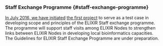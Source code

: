 ### Staff Exchange Programme {#staff-exchange-programme}

[In July 2016, we have initiated](https://www.elixir-europe.org/news/embl-ebi-teams-czech-elixir-node-build-annotation-capacity-czech-republic) [the first project](https://www.elixir-europe.org/news/embl-ebi-teams-czech-elixir-node-build-annotation-capacity-czech-republic) to serve as a test case in developing scope and principles of the ELIXIR Staff exchange programme. The programme will support staff visits among ELIXIR Nodes to strengthen links between ELIXIR Nodes in developing local bioinformatics capacities. The Guidelines for ELIXIR Staff Exchange Programme are under preparation.